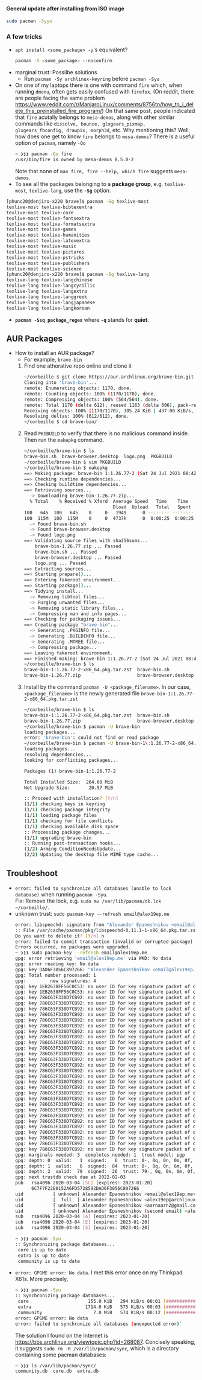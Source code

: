 #### General update after installing from ISO image
```bash
sudo pacman -Syyu
```



### A few tricks
- `apt install <some_package> -y`'s equivalent?
  ```sh
  pacman -S <some_package> --noconfirm
  ```
- marginal trust: Possilbe solutions
  - Run `pacman -Sy archlinux-keyring` before `pacman -Syu`
- On one of my laptops there is one with command `fire` which, when running
  `dmenu`, often gets easily confused with `firefox`. (On reddit, there
  are people facing the same problem <https://www.reddit.com/r/ManjaroLinux/comments/8756tn/how_to_i_delete_this_preinstalled_fire_program/>)
  On that same post, people indicated that `fire` acutally belongs to `mesa-demos`,
  along with other similar commands like
  `dissolve, bounce, glxgears_pixmap, glxgears_fbconfig, drawpix, morph3d`, etc.
  Why mentioning this? Well, how does one get to know `fire` belongs to `mesa-demos`?
  There is a useful option of `pacman`, namely `-Qo`
  ```bash
  ~ ❯❯❯ pacman -Qo fire
  /usr/bin/fire is owned by mesa-demos 8.5.0-2
  ```
  Note that none of `man fire, fire --help, which fire` suggests `mesa-demos`.
- To see all the packages belonging to a **package group**, e.g. <code>texlive-most</code>, <code>texlive-lang</code>, use the <code><b>-Sg</b></code> option.
```bash
[phunc20@denjiro-x220 brave]$ pacman -Sg texlive-most
texlive-most texlive-bibtexextra
texlive-most texlive-core
texlive-most texlive-fontsextra
texlive-most texlive-formatsextra
texlive-most texlive-games
texlive-most texlive-humanities
texlive-most texlive-latexextra
texlive-most texlive-music
texlive-most texlive-pictures
texlive-most texlive-pstricks
texlive-most texlive-publishers
texlive-most texlive-science
[phunc20@denjiro-x220 brave]$ pacman -Sg texlive-lang
texlive-lang texlive-langchinese
texlive-lang texlive-langcyrillic
texlive-lang texlive-langextra
texlive-lang texlive-langgreek
texlive-lang texlive-langjapanese
texlive-lang texlive-langkorean
```
- <code><b>pacman -Ssq package_regex</b></code> where <code><b>-q</b></code> stands for <b>quiet</b>.


## AUR Packages
- How to install an AUR package?
  - For example, `brave-bin`
  01. Find one athorative repo online and clone it
      ```bash
      ~/corbeille $ git clone https://aur.archlinux.org/brave-bin.git
      Cloning into 'brave-bin'...
      remote: Enumerating objects: 1170, done.
      remote: Counting objects: 100% (1170/1170), done.
      remote: Compressing objects: 100% (564/564), done.
      remote: Total 1170 (delta 612), reused 1163 (delta 606), pack-reused 0
      Receiving objects: 100% (1170/1170), 305.24 KiB | 437.00 KiB/s, done.
      Resolving deltas: 100% (612/612), done.
      ~/corbeille $ cd brave-bin/
      ```
  02. Read `PKGBUILD` to verify that there is no malicious command inside. Then run the `makepkg` command.
      ```bash
      ~/corbeille/brave-bin $ ls
      brave-bin.sh  brave-browser.desktop  logo.png  PKGBUILD
      ~/corbeille/brave-bin $ vim PKGBUILD
      ~/corbeille/brave-bin $ makepkg
      ==> Making package: brave-bin 1:1.26.77-2 (Sat 24 Jul 2021 08:42:11 PM +07)
      ==> Checking runtime dependencies...
      ==> Checking buildtime dependencies...
      ==> Retrieving sources...
        -> Downloading brave-bin-1.26.77.zip...
        % Total    % Received % Xferd  Average Speed   Time    Time     Time  Current
                                       Dload  Upload   Total   Spent    Left  Speed
      100   645  100   645    0     0   1949      0 --:--:-- --:--:-- --:--:--  1954
      100  115M  100  115M    0     0  4737k      0  0:00:25  0:00:25 --:--:-- 5660k
        -> Found brave-bin.sh
        -> Found brave-browser.desktop
        -> Found logo.png
      ==> Validating source files with sha256sums...
          brave-bin-1.26.77.zip ... Passed
          brave-bin.sh ... Passed
          brave-browser.desktop ... Passed
          logo.png ... Passed
      ==> Extracting sources...
      ==> Starting prepare()...
      ==> Entering fakeroot environment...
      ==> Starting package()...
      ==> Tidying install...
        -> Removing libtool files...
        -> Purging unwanted files...
        -> Removing static library files...
        -> Compressing man and info pages...
      ==> Checking for packaging issues...
      ==> Creating package "brave-bin"...
        -> Generating .PKGINFO file...
        -> Generating .BUILDINFO file...
        -> Generating .MTREE file...
        -> Compressing package...
      ==> Leaving fakeroot environment.
      ==> Finished making: brave-bin 1:1.26.77-2 (Sat 24 Jul 2021 08:42:46 PM +07)
      ~/corbeille/brave-bin $ ls
      brave-bin-1:1.26.77-2-x86_64.pkg.tar.zst  brave-bin.sh           logo.png  PKGBUILD
      brave-bin-1.26.77.zip                     brave-browser.desktop  pkg       src
      ```
  03. Install by the command `pacman -U <package_filename>`. In our case, `<package_filename>` is the newly generated file `brave-bin-1:1.26.77-2-x86_64.pkg.tar.zst`
      ```bash
      ~/corbeille/brave-bin $ ls
      brave-bin-1:1.26.77-2-x86_64.pkg.tar.zst  brave-bin.sh           logo.png  PKGBUILD
      brave-bin-1.26.77.zip                     brave-browser.desktop  pkg       src
      ~/corbeille/brave-bin $ pacman -U brave-bin
      loading packages...
      error: 'brave-bin': could not find or read package
      ~/corbeille/brave-bin $ pacman -U brave-bin-1\:1.26.77-2-x86_64.pkg.tar.zst
      loading packages...
      resolving dependencies...
      looking for conflicting packages...
      
      Packages (1) brave-bin-1:1.26.77-2
      
      Total Installed Size:  264.60 MiB
      Net Upgrade Size:       20.57 MiB
      
      :: Proceed with installation? [Y/n]
      (1/1) checking keys in keyring                                            [##########################################] 100%
      (1/1) checking package integrity                                          [##########################################] 100%
      (1/1) loading package files                                               [##########################################] 100%
      (1/1) checking for file conflicts                                         [##########################################] 100%
      (1/1) checking available disk space                                       [##########################################] 100%
      :: Processing package changes...
      (1/1) upgrading brave-bin                                                 [##########################################] 100%
      :: Running post-transaction hooks...
      (1/2) Arming ConditionNeedsUpdate...
      (2/2) Updating the desktop file MIME type cache...
      ```

## Troubleshoot
- `error: failed to synchronize all databases (unable to lock database)` when running
  `pacman -Syu`.  
  Fix: Remove the lock, e.g. `sudo mv /var/lib/pacman/db.lck ~/corbeille/`.
- unknown trust: `sudo pacman-key --refresh email@alex19ep.me`
  ```bash
  error: libspeechd: signature from "Alexander Epaneshnikov <email@alex19ep.me>" is unknown trust
  :: File /var/cache/pacman/pkg/libspeechd-0.11.1-1-x86_64.pkg.tar.zst is corrupted (invalid or corrupted package (PGP signature)).
  Do you want to delete it? [Y/n] n
  error: failed to commit transaction (invalid or corrupted package)
  Errors occurred, no packages were upgraded.
  ~ ❯❯❯ sudo pacman-key --refresh email@alex19ep.me
  gpg: error retrieving 'email@alex19ep.me' via WKD: No data
  gpg: error reading key: No data
  gpg: key DAD6F3056C897266: "Alexander Epaneshnikov <email@alex19ep.me>" 4 new signatures
  gpg: Total number processed: 1
  gpg:         new signatures: 4
  gpg: key 1EB2638FF56C0C53: no user ID for key signature packet of class 10
  gpg: key 1EB2638FF56C0C53: no user ID for key signature packet of class 10
  gpg: key 786C63F330D7CB92: no user ID for key signature packet of class 10
  gpg: key 786C63F330D7CB92: no user ID for key signature packet of class 10
  gpg: key 786C63F330D7CB92: no user ID for key signature packet of class 10
  gpg: key 786C63F330D7CB92: no user ID for key signature packet of class 10
  gpg: key 786C63F330D7CB92: no user ID for key signature packet of class 10
  gpg: key 786C63F330D7CB92: no user ID for key signature packet of class 10
  gpg: key 786C63F330D7CB92: no user ID for key signature packet of class 10
  gpg: key 786C63F330D7CB92: no user ID for key signature packet of class 10
  gpg: key 786C63F330D7CB92: no user ID for key signature packet of class 10
  gpg: key 786C63F330D7CB92: no user ID for key signature packet of class 10
  gpg: key 786C63F330D7CB92: no user ID for key signature packet of class 10
  gpg: key 786C63F330D7CB92: no user ID for key signature packet of class 10
  gpg: key 786C63F330D7CB92: no user ID for key signature packet of class 10
  gpg: key 786C63F330D7CB92: no user ID for key signature packet of class 10
  gpg: key 786C63F330D7CB92: no user ID for key signature packet of class 10
  gpg: key 786C63F330D7CB92: no user ID for key signature packet of class 10
  gpg: key 786C63F330D7CB92: no user ID for key signature packet of class 10
  gpg: key 786C63F330D7CB92: no user ID for key signature packet of class 10
  gpg: key 786C63F330D7CB92: no user ID for key signature packet of class 10
  gpg: key 786C63F330D7CB92: no user ID for key signature packet of class 10
  gpg: key 786C63F330D7CB92: no user ID for key signature packet of class 10
  gpg: key 786C63F330D7CB92: no user ID for key signature packet of class 10
  gpg: key 786C63F330D7CB92: no user ID for key signature packet of class 10
  gpg: key 786C63F330D7CB92: no user ID for key signature packet of class 10
  gpg: key 786C63F330D7CB92: no user ID for key signature packet of class 10
  gpg: key 786C63F330D7CB92: no user ID for key signature packet of class 10
  gpg: key 786C63F330D7CB92: no user ID for key signature packet of class 10
  gpg: key 786C63F330D7CB92: no user ID for key signature packet of class 10
  gpg: marginals needed: 3  completes needed: 1  trust model: pgp
  gpg: depth: 0  valid:   1  signed:   6  trust: 0-, 0q, 0n, 0m, 0f, 1u
  gpg: depth: 1  valid:   6  signed:  84  trust: 0-, 0q, 0n, 6m, 0f, 0u
  gpg: depth: 2  valid:  79  signed:  26  trust: 79-, 0q, 0n, 0m, 0f, 0u
  gpg: next trustdb check due at 2022-02-03
  pub   rsa4096 2020-03-04 [SC] [expires: 2023-01-20]
        6C7F7F22E0152A6FD5728592DAD6F3056C897266
  uid           [ unknown] Alexander Epaneshnikov <email@alex19ep.me>
  uid           [  full  ] Alexander Epaneshnikov <alex19ep@archlinux.org>
  uid           [ unknown] Alexander Epaneshnikov <aarnaarn2@gmail.com>
  uid           [ unknown] Alexander Epaneshnikov (second email) <alex19EP@yandex.ru>
  sub   rsa4096 2020-03-04 [A] [expires: 2023-01-20]
  sub   rsa4096 2020-03-04 [E] [expires: 2023-01-20]
  sub   rsa4096 2020-03-04 [S] [expires: 2023-01-20]
  
  ~ ❯❯❯ pacman -Syu
  :: Synchronizing package databases...
   core is up to date
   extra is up to date
   community is up to date
  
  ```
- `error: GPGME error: No data`. I met this error once on my Thinkpad X61s. More precisely,
  ```bash
  ~ ❯❯❯ pacman -Syu
  :: Synchronizing package databases...
   core                      155.0 KiB   294 KiB/s 00:01 [#############################] 100%
   extra                    1714.0 KiB   575 KiB/s 00:03 [#############################] 100%
   community                   7.0 MiB   574 KiB/s 00:12 [#############################] 100%
  error: GPGME error: No data
  error: failed to synchronize all databases (unexpected error)`
  ```
  The solution I found on the Internet is <https://bbs.archlinux.org/viewtopic.php?id=268087>. Concisely speaking, it suggests `sudo rm -R /var/lib/pacman/sync`, which is a
  directory containing some pacman databases:
  ```bash
  ~ ❯❯❯ ls /var/lib/pacman/sync/
  community.db  core.db  extra.db
  ```

